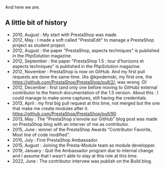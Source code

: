 And here we are.

## A little bit of history

- 2010, August : My start with PrestaShop was made.
- 2012, May : I made a soft called "PrestaEdit" to manage a PrestaShop project as student project.
- 2012, August : the paper "PrestaShop, aspects techniques" is published in the _PhpSolution_ magazine.
- 2012, September : the paper "PrestaShop 1.5 : tour d'horizons et aspects techniques" is published in the _PhpSolution_ magazine.
- 2012, November : PrestaShop is now on GitHub. And my first pull requests are done the same time. (As @kpodemski, my first one, the https://github.com/PrestaShop/PrestaShop/pull/2/, was wrong :D)
- 2012, December : first (and only one before moving to GitHub) external contributor to the french documentation of the 1.5 version. About this : I could manage to make some captures, still having the credentials.
- 2013, April : my first big pull request at this time, not merged but the one that make me create modules after it. https://github.com/PrestaShop/PrestaShop/pull/90
- 2013, May : The "PrestaShop s'envole sur GitHub" blog post was made on PrestaShop blog with an interver of me as contributor.
- 2015, June : winner of the PrestaShop Awards "Contributor Favorite, Most line of code modified".
- 2015, July : First PrestaShop Ambassador.
- 2015, August : Joining the Presta-Module team as module developper.
- 2019, January : Quit the Ambassador program due to internal change and I assume that I wasn't able to stay at this role at this time.
- 2022, June : The contributor intervew was publish on the Build blog.
